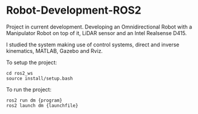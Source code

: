 # Robot-Development-ROS2

Project in current development. Developing an Omnidirectional Robot with a Manipulator Robot on top of it,
LiDAR sensor and an Intel Realsense D415. 

I studied the system making use of control systems, direct and inverse kinematics, MATLAB, Gazebo and Rviz.

To setup the project:

    cd ros2_ws
    source install/setup.bash

To run the project:

    ros2 run dm {program}
    ros2 launch dm {launchfile}